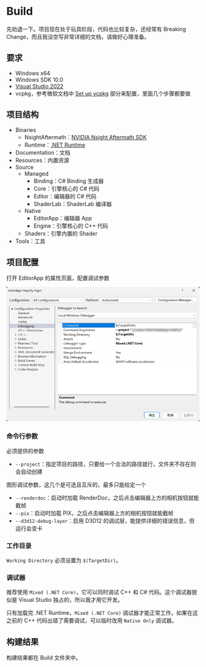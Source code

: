 # Build

先劝退一下。项目现在处于玩具阶段，代码也比较复杂，还经常有 Breaking Change，而且我没空写非常详细的文档，请做好心理准备。

## 要求

- Windows x64
- Windows SDK 10.0
- [Visual Studio 2022](https://visualstudio.microsoft.com/zh-hans/vs/)
- vcpkg，参考微软文档中 [Set up vcpkg](https://learn.microsoft.com/en-us/vcpkg/get_started/get-started-msbuild?pivots=shell-powershell#1---set-up-vcpkg) 部分来配置，里面几个步骤都要做

## 项目结构

- Binaries
  - NsightAftermath：[NVIDIA Nsight Aftermath SDK](https://developer.nvidia.com/nsight-aftermath)
  - Runtime：[.NET Runtime](https://dotnet.microsoft.com/en-us/download)
- Documentation：文档
- Resources：内置资源
- Source
  - Managed
    - Binding：C# Binding 生成器
    - Core：引擎核心的 C# 代码
    - Editor：编辑器的 C# 代码
    - ShaderLab：ShaderLab 编译器
  - Native
    - EditorApp：编辑器 App
    - Engine：引擎核心的 C++ 代码
  - Shaders：引擎内置的 Shader
- Tools：工具

## 项目配置

打开 EditorApp 的属性页面，配置调试参数

<p align="center"><img src="Attachments/debugging.png"></p>

### 命令行参数

必须提供的参数

- `--project`：指定项目的路径，只要给一个合法的路径就行，文件夹不存在则会自动创建

图形调试参数，这几个是可选且互斥的，最多只能给定一个

- `--renderdoc`：启动时加载 RenderDoc，之后点击编辑器上方的相机按钮就能截帧
- `--pix`：启动时加载 PIX，之后点击编辑器上方的相机按钮就能截帧
- `--d3d12-debug-layer`：启用 D3D12 的调试层，能提供详细的错误信息，但运行会变卡

### 工作目录

`Working Directory` 必须设置为 `$(TargetDir)`。

### 调试器

推荐使用 `Mixed (.NET Core)`，它可以同时调试 C++ 和 C# 代码。这个调试器貌似是 Visual Studio 独占的，所以我才用它开发。

只有加载完 .NET Runtime，`Mixed (.NET Core)` 调试器才能正常工作，如果在这之前的 C++ 代码出错了需要调试，可以临时改用 `Native Only` 调试器。

## 构建结果

构建结果都在 Build 文件夹中。
